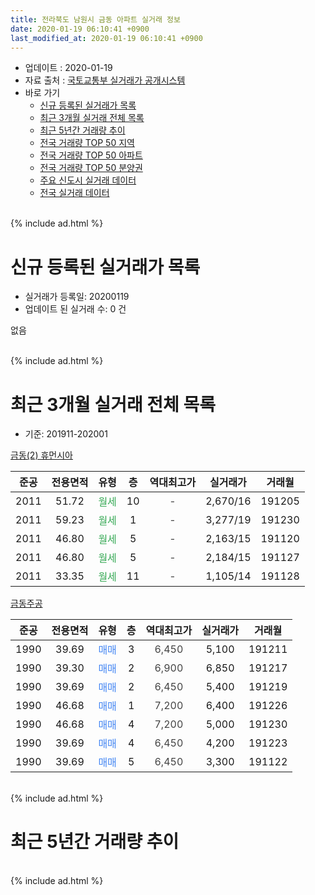```yaml
---
title: 전라북도 남원시 금동 아파트 실거래 정보
date: 2020-01-19 06:10:41 +0900
last_modified_at: 2020-01-19 06:10:41 +0900
---
```


* 업데이트 : 2020-01-19
* 자료 출처 : [국토교통부 실거래가 공개시스템](http://rt.molit.go.kr)
* 바로 가기
    * [신규 등록된 실거래가 목록](#신규-등록된-실거래가-목록)
    * [최근 3개월 실거래 전체 목록](#최근-3개월-실거래-전체-목록)
    * [최근 5년간 거래량 추이](#최근-5년간-거래량-추이)
    * [전국 거래량 TOP 50 지역](https://apt-info.github.io/apt-trade-info/최근-3개월-전국에서-가장-거래가-많이-발생한-지역)
    * [전국 거래량 TOP 50 아파트](https://apt-info.github.io/apt-trade-info/최근-3개월-전국에서-가장-거래가-많이-발생한-아파트)
    * [전국 거래량 TOP 50 분양권](https://apt-info.github.io/apt-trade-info/최근-3개월-전국에서-가장-거래가-많이-발생한-분양권)
    * [주요 신도시 실거래 데이터](https://apt-info.github.io/apt-trade-info/주요-신도시)
    * [전국 실거래 데이터](https://apt-info.github.io/apt-trade-info/전국)
<br>
{% include ad.html %}
<br>

# 신규 등록된 실거래가 목록
* 실거래가 등록일: 20200119
* 업데이트 된 실거래 수: 0 건

없음

<br>
{% include ad.html %}
<br>

# 최근 3개월 실거래 전체 목록
* 기준: 201911-202001


[금동(2) 휴먼시아](https://search.naver.com/search.naver?query=%EC%A0%84%EB%9D%BC%EB%B6%81%EB%8F%84+%EB%82%A8%EC%9B%90%EC%8B%9C+%EA%B8%88%EB%8F%99+%EA%B8%88%EB%8F%99%282%29+%ED%9C%B4%EB%A8%BC%EC%8B%9C%EC%95%84)

|준공|전용면적|유형|층|역대최고가|실거래가|거래월|
|:---:|:---:|:---:|:---:|:---:|:---:|:---:|
|2011|51.72|<span style="color:#34a853">월세</span>|10|<span style="color:#444444">-</span>|2,670/16|191205|
|2011|59.23|<span style="color:#34a853">월세</span>|1|<span style="color:#444444">-</span>|3,277/19|191230|
|2011|46.80|<span style="color:#34a853">월세</span>|5|<span style="color:#444444">-</span>|2,163/15|191120|
|2011|46.80|<span style="color:#34a853">월세</span>|5|<span style="color:#444444">-</span>|2,184/15|191127|
|2011|33.35|<span style="color:#34a853">월세</span>|11|<span style="color:#444444">-</span>|1,105/14|191128|

[금동주공](https://search.naver.com/search.naver?query=%EC%A0%84%EB%9D%BC%EB%B6%81%EB%8F%84+%EB%82%A8%EC%9B%90%EC%8B%9C+%EA%B8%88%EB%8F%99+%EA%B8%88%EB%8F%99%EC%A3%BC%EA%B3%B5)

|준공|전용면적|유형|층|역대최고가|실거래가|거래월|
|:---:|:---:|:---:|:---:|:---:|:---:|:---:|
|1990|39.69|<span style="color:#4285f3">매매</span>|3|<span style="color:#444444">6,450</span>|5,100|191211|
|1990|39.30|<span style="color:#4285f3">매매</span>|2|<span style="color:#444444">6,900</span>|6,850|191217|
|1990|39.69|<span style="color:#4285f3">매매</span>|2|<span style="color:#444444">6,450</span>|5,400|191219|
|1990|46.68|<span style="color:#4285f3">매매</span>|1|<span style="color:#444444">7,200</span>|6,400|191226|
|1990|46.68|<span style="color:#4285f3">매매</span>|4|<span style="color:#444444">7,200</span>|5,000|191230|
|1990|39.69|<span style="color:#4285f3">매매</span>|4|<span style="color:#444444">6,450</span>|4,200|191223|
|1990|39.69|<span style="color:#4285f3">매매</span>|5|<span style="color:#444444">6,450</span>|3,300|191122|


<br>
{% include ad.html %}
<br>

# 최근 5년간 거래량 추이


<div style="width:100%;">
    <canvas id="deal_progress" height="200"></canvas>
</div>

<script>
new Chart(document.getElementById("deal_progress"), {
    type: 'line',
    data: {
        labels: ['201501','201502','201503','201504','201505','201506','201507','201508','201509','201510','201511','201512','201601','201602','201603','201604','201605','201606','201607','201608','201609','201610','201611','201612','201701','201702','201703','201704','201705','201706','201707','201708','201709','201710','201711','201712','201801','201802','201803','201804','201805','201806','201807','201808','201809','201810','201811','201812','201901','201902','201903','201904','201905','201906','201907','201908','201909','201910','201911','201912','202001'],
        datasets: [{
            label: '매매',
            pointRadius: 1,
            data: [2, 3, 5, 1, 3, 2, 4, 3, 2, 3, 1, 2, 3, 2, 5, 0, 4, 6, 6, 0, 1, 1, 1, 4, 3, 6, 5, 1, 0, 0, 2, 1, 1, 1, 1, 0, 1, 2, 3, 1, 1, 1, 0, 2, 3, 2, 1, 1, 2, 5, 1, 3, 2, 2, 1, 0, 3, 1, 1, 6, 0],
            borderColor: "rgba(255, 201, 14, 1)",
            backgroundColor: "rgba(255, 201, 14, 0.5)",
            fill: false,
            lineTension: 0
        },{
            label: '전월세',
            pointRadius: 1,
            data: [0, 2, 29, 3, 4, 5, 2, 1, 5, 4, 1, 4, 0, 4, 1, 0, 4, 3, 3, 2, 1, 0, 1, 1, 3, 6, 21, 6, 0, 3, 1, 5, 4, 4, 2, 2, 3, 0, 0, 2, 2, 2, 0, 1, 0, 2, 0, 4, 1, 4, 26, 0, 1, 3, 5, 5, 6, 2, 3, 2, 0],
            borderColor: "rgba(0, 141, 185, 1)",
            backgroundColor: "rgba(0, 141, 185, 0.5)",
            fill: false,
            lineTension: 0
        }
        ]
    },
    options: {
        responsive: true,
        title: {
            display: false
        },
        tooltips: {
            mode: 'index',
            intersect: false
        },
        hover: {
            mode: 'nearest',
            intersect: true
        },
        scales: {
            xAxes: [{
                display: true,
                scaleLabel: {
                    display: true,
                    labelString: '년/월'
                }
            }],
            yAxes: [{
                display: true,
                ticks: {
                    suggestedMin: 0,
                },
                scaleLabel: {
                    display: true,
                    labelString: '실거래 수'
                }
            }]
        }
    }
});

</script>


<br>
{% include ad.html %}
<br>

